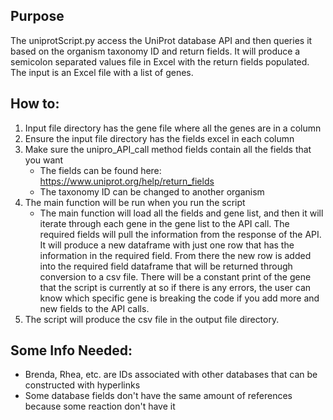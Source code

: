 ## Purpose
The uniprotScript.py access the UniProt database API and then queries it based on 
the organism taxonomy ID and return fields. It will produce a semicolon separated values file in Excel with the return fields
populated. The input is an Excel file with a list of genes. 

## How to:
1. Input file directory has the gene file where all the genes are in a column
2. Ensure the input file directory has the fields excel in each column
3. Make sure the unipro_API_call method fields contain all the fields that you want
   - The fields can be found here: https://www.uniprot.org/help/return_fields
   - The taxonomy ID can be changed to another organism
4. The main function will be run when you run the script
   - The main function will load all the fields and gene list, and then it will iterate through each gene in the gene list 
   to the API call. The required fields will pull the information from the response of the API. It will produce a new dataframe with just one
   row that has the information in the required field. From there the new row is added into the required field dataframe that 
   will be returned through conversion to a csv file. There will be a constant print of the gene that the script is currently
   at so if there is any errors, the user can know which specific gene is breaking the code if you add more and new fields to the API calls.
5. The script will produce the csv file in the output file directory.

## Some Info Needed:
- Brenda, Rhea, etc. are IDs associated with other databases that can be constructed with hyperlinks
- Some database fields don't have the same amount of references because some reaction don't have it
